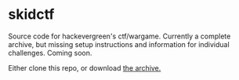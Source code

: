# skidctf

Source code for hackevergreen's ctf/wargame. Currently a complete archive, but missing setup instructions and information for individual challenges. Coming soon.

Either clone this repo, or download [the archive.](https://github.com/hackerclub/skidctf/archive/master.zip) 
